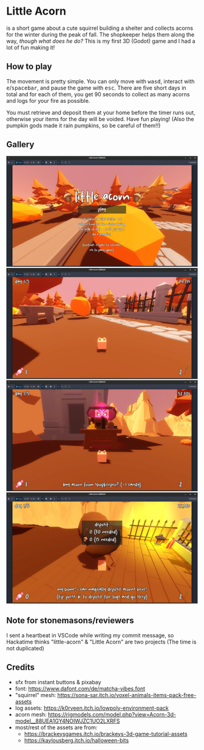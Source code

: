 # Little Acorn

is a short game about a cute squirrel building a shelter and
collects acorns for the winter during the peak of fall.
The shopkeeper helps them along the way, *though what does he do?*
This is my first 3D (Godot) game and I had a lot of fun making it!

## How to play

The movement is pretty simple. You can only move with <kbd>wasd</kbd>,
interact with <kbd>e</kbd>/<kbd>spacebar</kbd>, and pause the game with <kbd>esc</kbd>.
There are five short days in total and for each of them,
you get 90 seconds to collect as many acorns and logs for your fire as possible.


You must retrieve and deposit them at your home before the timer runs out,
otherwise your items for the day will be voided. Have fun playing!
(Also the pumpkin gods made it rain pumpkins, so be careful of them!!)

## Gallery

![](https://github.com/vempr/little-acorn/blob/4f629d7f0034d283af2906e822ba82a2b820296d/assets/readme/week-8-1.jpg)
![](https://github.com/vempr/little-acorn/blob/4f629d7f0034d283af2906e822ba82a2b820296d/assets/readme/week-8-2.jpg)
![](https://github.com/vempr/little-acorn/blob/4f629d7f0034d283af2906e822ba82a2b820296d/assets/readme/week-8-3.jpg)
![](https://github.com/vempr/little-acorn/blob/4f629d7f0034d283af2906e822ba82a2b820296d/assets/readme/week-8-4.jpg)

## Note for stonemasons/reviewers

I sent a heartbeat in VSCode while writing my commit message, so
Hackatime thinks "little-acorn" & "Little Acorn" are two projects (The time is not duplicated)

## Credits
- sfx from instant buttons & pixabay
- font: https://www.dafont.com/de/matcha-vibes.font
- "squirrel" mesh: https://sona-sar.itch.io/voxel-animals-items-pack-free-assets
- log assets: https://k0rveen.itch.io/lowpoly-environment-pack
- acorn mesh: https://rigmodels.com/model.php?view=Acorn-3d-model__88UEA1GY4NOIWJZC1UO2LXRFS
- most/rest of the assets are from:
	- https://brackeysgames.itch.io/brackeys-3d-game-tutorial-assets
	- https://kaylousberg.itch.io/halloween-bits

